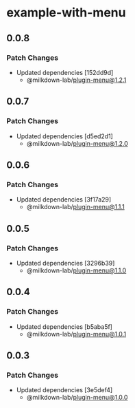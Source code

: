 # example-with-menu

## 0.0.8

### Patch Changes

- Updated dependencies [152dd9d]
  - @milkdown-lab/plugin-menu@1.2.1

## 0.0.7

### Patch Changes

- Updated dependencies [d5ed2d1]
  - @milkdown-lab/plugin-menu@1.2.0

## 0.0.6

### Patch Changes

- Updated dependencies [3f17a29]
  - @milkdown-lab/plugin-menu@1.1.1

## 0.0.5

### Patch Changes

- Updated dependencies [3296b39]
  - @milkdown-lab/plugin-menu@1.1.0

## 0.0.4

### Patch Changes

- Updated dependencies [b5aba5f]
  - @milkdown-lab/plugin-menu@1.0.1

## 0.0.3

### Patch Changes

- Updated dependencies [3e5def4]
  - @milkdown-lab/plugin-menu@1.0.0
